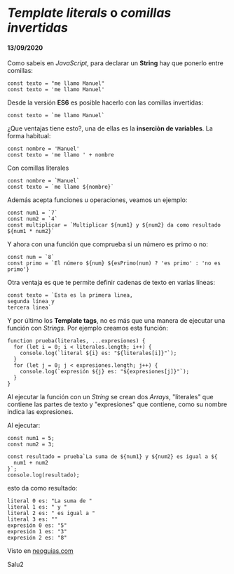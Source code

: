 # *Template literals* o *comillas invertidas*
#### 13/09/2020

Como sabeis en *JavaScript*, para declarar un **String** hay que ponerlo entre comillas:

	const texto = "me llamo Manuel"
	const texto = 'me llamo Manuel'
	
Desde la versión **ES6** es posible hacerlo con las comillas invertidas:

	const texto = `me llamo Manuel`
	
¿Que ventajas tiene esto?, una de ellas es la **inserciòn de variables**. La forma habitual:

	const nombre = 'Manuel'
	const texto = 'me llamo ' + nombre
	
Con comillas literales

	const nombre = `Manuel`
	const texto = `me llamo ${nombre}`
	
Además acepta funciones u operaciones, veamos un ejemplo:

	const num1 = `7`
	const num2 = `4`
	const multiplicar = `Multiplicar ${num1} y ${num2} da como resultado ${num1 * num2}`
	
Y ahora con una función que comprueba si un número es primo o no:

	const num = `8`
	const primo = `El número ${num} ${esPrimo(num) ? 'es primo' : 'no es primo'}
	
Otra ventaja es que te permite definir cadenas de texto en varias líneas:

	const texto = `Esta es la primera linea,
	segunda línea y
	tercera linea`


Y por último los **Template tags**, no es más que una manera de ejecutar una función con *Strings*. Por ejemplo creamos esta función:

```
function prueba(literales, ...expresiones) {
  for (let i = 0; i < literales.length; i++) {
    console.log(`literal ${i} es: "${literales[i]}"`);
  }
  for (let j = 0; j < expresiones.length; j++) {
    console.log(`expresión ${j} es: "${expresiones[j]}"`);
  }
}
```

Al ejecutar la función con un *String* se crean dos *Arrays*, "literales" que contiene las partes de texto y "expresiones" que contiene, como su nombre indica las expresiones.

Al ejecutar:

```
const num1 = 5;
const num2 = 3;

const resultado = prueba`La suma de ${num1} y ${num2} es igual a ${
  num1 + num2
}`;
console.log(resultado);
```

esto da como resultado:

```
literal 0 es: "La suma de "
literal 1 es: " y "
literal 2 es: " es igual a "
literal 3 es: ""
expresión 0 es: "5"
expresión 1 es: "3"
expresión 2 es: "8"
```

Visto en [neoguias.com](https://www.neoguias.com/template-literals-javascript/)

Salu2